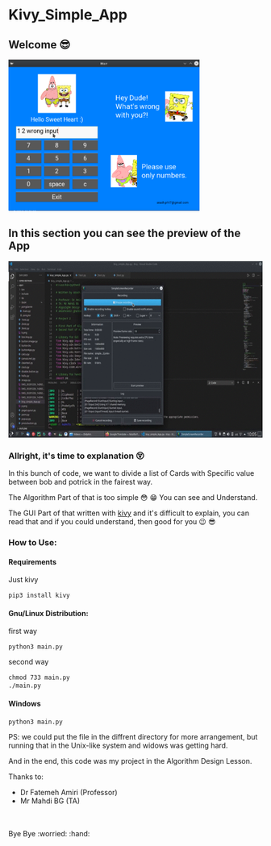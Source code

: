 # Kivy_Simple_App
## Welcome :sunglasses:

<img src="demo.png" alt="a demo pic of app" height="300">

## In this section you can see the preview of the App
<img src="demo.gif" height="350">

### Allright, it's time to explanation :dizzy_face:

In this bunch of code, we want to divide a list of Cards with Specific value between bob and potrick in the fairest way.

The Algorithm Part of that is too simple :flushed: :grin: You can see and Understand.

The GUI Part of that written with [kivy](https://kivy.org/#home) and it's difficult to explain, you can read that and if you could understand, then good for you :wink: :sunglasses:
<br />
### How to Use:
#### Requirements
Just kivy
```
pip3 install kivy
```
#### Gnu/Linux Distribution:
first way <br />
```
python3 main.py
```
second way
```
chmod 733 main.py
./main.py
```

#### Windows
```
python3 main.py
```

PS: we could put the file in the diffrent directory for more arrangement, but running that in the Unix-like system and widows was getting hard.

And in the end, this code was my project in the Algorithm Design Lesson.

Thanks to: <br />
- Dr Fatemeh Amiri (Professor) <br />
- Mr Mahdi BG (TA)
 
<br />
<br />
Bye Bye :worried: :hand:

<br />
<br />
